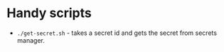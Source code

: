 # Handy scripts

- `./get-secret.sh` - takes a secret id and gets the secret from secrets manager. 
